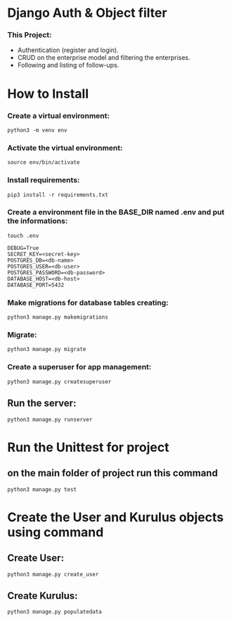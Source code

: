 # Django Auth & Object filter

### This Project:

- Authentication (register and login).
- CRUD on the enterprise model and filtering the enterprises.
- Following and listing of follow-ups.

# How to Install

### Create a virtual environment:

`python3 -m venv env`

### Activate the virtual environment:

`source env/bin/activate`

### Install requirements:

`pip3 install -r requirements.txt`

### Create a environment file in the BASE_DIR named .env and put the informations:

```
touch .env
```
```
DEBUG=True
SECRET_KEY=<secret-key>
POSTGRES_DB=<db-name>
POSTGRES_USER=<db-user>
POSTGRES_PASSWORD=<db-password>
DATABASE_HOST=<db-host>
DATABASE_PORT=5432
```

### Make migrations for database tables creating:

`python3 manage.py makemigrations`

### Migrate:

`python3 manage.py migrate`

### Create a superuser for app management:

`python3 manage.py createsuperuser`

## Run the server:

`python3 manage.py runserver`

# Run the Unittest for project

## on the main folder of project run this command

`python3 manage.py test`

# Create the User and Kurulus objects using command

## Create User:

`python3 manage.py create_user`

## Create Kurulus:

`python3 manage.py populatedata`
